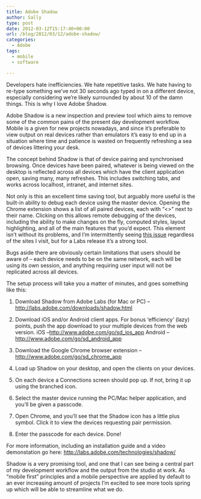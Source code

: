 ```yaml
---
title: Adobe Shadow
author: Sally
type: post
date: 2012-03-12T15:17:40+00:00
url: /blog/2012/03/12/adobe-shadow/
categories:
  - Adobe
tags:
  - mobile
  - software

---
```

Developers hate inefficiencies. We hate repetitive tasks. We hate having to re-type something we&#8217;ve not 30 seconds ago typed in on a different device, especially considering we&#8217;re likely surrounded by about 10 of the damn things. This is why I love Adobe Shadow.

Adobe Shadow is a new inspection and preview tool which aims to remove some of the common pains of the present day development workflow. Mobile is a given for new projects nowadays, and since it&#8217;s preferable to view output on real devices rather than emulators it&#8217;s easy to end up in a situation where time and patience is wasted on frequently refreshing a sea of devices littering your desk.

The concept behind Shadow is that of device pairing and synchronised browsing. Once devices have been paired, whatever is being viewed on the desktop is reflected across all devices which have the client application open, saving many, many refreshes. This includes switching tabs, and works across localhost, intranet, and internet sites.

Not only is this an excellent time saving tool, but arguably more useful is the built-in ability to debug each device using the master device. Opening the Chrome extension shows a list of all paired devices, each with &#8220;<>&#8221; next to their name. Clicking on this allows remote debugging of the devices, including the ability to make changes on the fly, computed styles, layout highlighting, and all of the main features that you&#8217;d expect. This element isn&#8217;t without its problems, and I&#8217;m intermittently seeing <a href="http://forums.adobe.com/thread/972705" target="_blank">this issue</a> regardless of the sites I visit, but for a Labs release it&#8217;s a strong tool.

Bugs aside there are obviously certain limitations that users should be aware of &#8211; each device needs to be on the same network, each will be using its own session, and anything requiring user input will not be replicated across all devices.

The setup process will take you a matter of minutes, and goes something like this:

1) Download Shadow from Adobe Labs (for Mac or PC) &#8211;<a href="http://labs.adobe.com/downloads/shadow.html" target="_blank">http://labs.adobe.com/downloads/shadow.html</a>

2) Download iOS and/or Android client apps. For bonus &#8216;efficiency&#8217; (lazy) points, push the app download to your multiple devices from the web version. iOS &#8211;<a href="http://www.adobe.com/go/sd_ios_app" target="_blank">http://www.adobe.com/go/sd_ios_app</a> Android &#8211;<a href="http://www.adobe.com/go/sd_android_app" target="_blank">http://www.adobe.com/go/sd_android_app</a>

3) Download the Google Chrome browser extension &#8211;<a href="http://www.adobe.com/go/sd_chrome_app" target="_blank">http://www.adobe.com/go/sd_chrome_app</a>

4) Load up Shadow on your desktop, and open the clients on your devices.

5) On each device a Connections screen should pop up. If not, bring it up using the branched icon.

6) Select the master device running the PC/Mac helper application, and you&#8217;ll be given a passcode.

7) Open Chrome, and you&#8217;ll see that the Shadow icon has a little plus symbol. Click it to view the devices requesting pair permission.

8) Enter the passcode for each device. Done!

For more information, including an installation guide and a video demonstation go here: <a href="http://labs.adobe.com/technologies/shadow/" target="_blank">http://labs.adobe.com/technologies/shadow/</a>

Shadow is a very promising tool, and one that I can see being a central part of my development workflow and the output from the studio at work. As &#8220;mobile first&#8221; principles and a mobile perspective are applied by default to an ever increasing amount of projects I&#8217;m excited to see more tools spring up which will be able to streamline what we do.